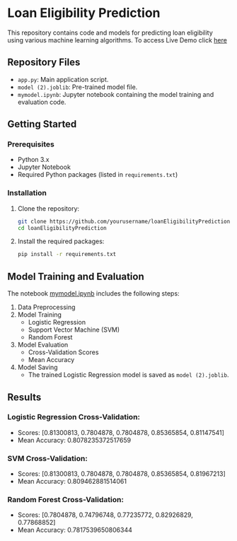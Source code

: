 # Loan Eligibility Prediction

This repository contains code and models for predicting loan eligibility using various machine learning algorithms. To access Live Demo click [here](https://loanpredictionmlapp.streamlit.app/)
## Repository Files
- `app.py`: Main application script.
- `model (2).joblib`: Pre-trained model file.
- `mymodel.ipynb`: Jupyter notebook containing the model training and evaluation code.

## Getting Started

### Prerequisites

- Python 3.x
- Jupyter Notebook
- Required Python packages (listed in `requirements.txt`)

### Installation

1. Clone the repository:
    ```sh
    git clone https://github.com/yourusername/loanEligibilityPrediction.git
    cd loanEligibilityPrediction
    ```

2. Install the required packages:
    ```sh
    pip install -r requirements.txt
    ```


## Model Training and Evaluation

The notebook [mymodel.ipynb](http://_vscodecontentref_/3) includes the following steps:

1. Data Preprocessing
2. Model Training
    - Logistic Regression
    - Support Vector Machine (SVM)
    - Random Forest
3. Model Evaluation
    - Cross-Validation Scores
    - Mean Accuracy
4. Model Saving
    - The trained Logistic Regression model is saved as `model (2).joblib`.

## Results

### Logistic Regression Cross-Validation:
- Scores: [0.81300813, 0.7804878, 0.7804878, 0.85365854, 0.81147541]
- Mean Accuracy: 0.8078235372517659

### SVM Cross-Validation:
- Scores: [0.81300813, 0.7804878, 0.7804878, 0.85365854, 0.81967213]
- Mean Accuracy: 0.809462881514061

### Random Forest Cross-Validation:
- Scores: [0.7804878, 0.74796748, 0.77235772, 0.82926829, 0.77868852]
- Mean Accuracy: 0.7817539650806344
